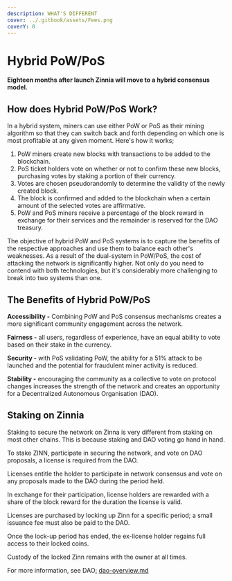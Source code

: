 ```yaml
---
description: WHAT'S DIFFERENT
cover: ../.gitbook/assets/Fees.png
coverY: 0
---
```


# Hybrid PoW/PoS

**Eighteen months after launch Zinnia will move to a hybrid consensus model.**&#x20;

## How does Hybrid PoW/PoS Work?



In a hybrid system, miners can use either PoW or PoS as their mining algorithm so that they can switch back and forth depending on which one is most profitable at any given moment. Here's how it works;

1. PoW miners create new blocks with transactions to be added to the blockchain.&#x20;
2. PoS ticket holders vote on whether or not to confirm these new blocks, purchasing votes by staking a portion of their currency.&#x20;
3. Votes are chosen pseudorandomly to determine the validity of the newly created block.&#x20;
4. The block is confirmed and added to the blockchain when a certain amount of the selected votes are affirmative.&#x20;
5. PoW and PoS miners receive a percentage of the block reward in exchange for their services and the remainder is reserved for the DAO treasury.

The objective of hybrid PoW and PoS systems is to capture the benefits of the respective approaches and use them to balance each other's weaknesses. As a result of the dual-system in PoW/PoS, the cost of attacking the network is significantly higher. Not only do you need to contend with both technologies, but it's considerably more challenging to break into two systems than one.

## The Benefits of Hybrid PoW/PoS



**Accessibility -** Combining PoW and PoS consensus mechanisms creates a more significant community engagement across the network.&#x20;

**Fairness -** all users, regardless of experience, have an equal ability to vote based on their stake in the currency.&#x20;

**Security -** with PoS validating PoW, the ability for a 51% attack to be launched and the potential for fraudulent miner activity is reduced.&#x20;

**Stability -** encouraging the community as a collective to vote on protocol changes increases the strength of the network and creates an opportunity for a Decentralized Autonomous Organisation (DAO).

## Staking on Zinnia

Staking to secure the network on Zinna is very different from staking on most other chains. This is because staking and DAO voting go hand in hand.

To stake ZINN, participate in securing the network, and vote on DAO proposals, a license is required from the DAO.

Licenses entitle the holder to participate in network consensus and vote on any proposals made to the DAO during the period held.

In exchange for their participation, license holders are rewarded with a share of the block reward for the duration the license is valid.

Licenses are purchased by locking up Zinn for a specific period; a small issuance fee must also be paid to the DAO.

Once the lock-up period has ended, the ex-license holder regains full access to their locked coins.

Custody of the locked Zinn remains with the owner at all times.

For more information, see DAO[:](https://app.gitbook.com/o/vHaDTmMyC3fbC4TBl08O/s/TGs2QDlBA1P1oaieYOUC/\~/changes/R6gs3ENOhHNfGn48WADV/whats-different/zinnia-dao/dao-overview) [dao-overview.md](zinnia-dao/dao-overview.md "mention")
